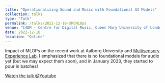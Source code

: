 ```yaml
---
title: "Operationalizing Sound and Music with Foundational AI Models"
collection: talks
type: "Talk"
permalink: /talks/2022-12-10-SMCMLOps
venue: "C4DM - Centre for Digital Music, Queen Mary University of London, UK"
date: 2022-12-10
location: "Online"
---
```

Impact of MLOPs on the recent work at Aalborg University and [Multisensory Experience Lab](https://melcph.create.aau.dk/). I emphasized that there is no foundational models for audio yet (but we may expect them soon), and in January 2023, they started to pour in batches!

[Watch the talk @Youtube](https://www.youtube.com/watch?v=U6YQ1wLrIDg "C4DM Youtube")

[comment]: #
